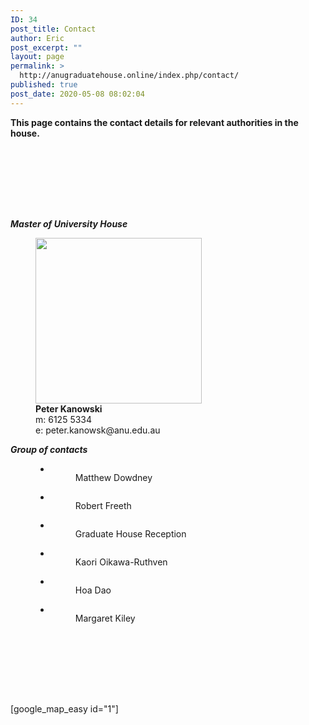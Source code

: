 ```yaml
---
ID: 34
post_title: Contact
author: Eric
post_excerpt: ""
layout: page
permalink: >
  http://anugraduatehouse.online/index.php/contact/
published: true
post_date: 2020-05-08 08:02:04
---
```

<!-- wp:paragraph -->
<p><strong>This page contains the contact details for relevant authorities in the house.</strong></p>
<!-- /wp:paragraph -->

<!-- wp:spacer -->
<div style="height:100px" aria-hidden="true" class="wp-block-spacer"></div>
<!-- /wp:spacer -->

<!-- wp:paragraph -->
<p><strong><em>Master of University House</em></strong></p>
<!-- /wp:paragraph -->

<!-- wp:image {"align":"center","id":408,"width":266,"height":265,"sizeSlug":"large","className":"is-style-rounded"} -->
<div class="wp-block-image is-style-rounded"><figure class="aligncenter size-large is-resized"><img src="http://anugraduatehouse.online/wp-content/uploads/2020/05/Screen-Shot-2020-05-19-at-11.25.50-PM-1-1024x1019.png" alt="" class="wp-image-408" width="266" height="265"/><figcaption><strong>Peter Kanowski</strong><br>m:&nbsp;6125 5334<br>e: peter.kanowsk@anu.edu.au</figcaption></figure></div>
<!-- /wp:image -->

<!-- wp:paragraph -->
<p><strong><em>Group of contacts</em></strong></p>
<!-- /wp:paragraph -->

<!-- wp:group -->
<div class="wp-block-group"><div class="wp-block-group__inner-container"><!-- wp:group -->
<div class="wp-block-group"><div class="wp-block-group__inner-container"><!-- wp:group -->
<div class="wp-block-group"><div class="wp-block-group__inner-container"><!-- wp:group -->
<div class="wp-block-group"><div class="wp-block-group__inner-container"><!-- wp:group -->
<div class="wp-block-group"><div class="wp-block-group__inner-container"><!-- wp:group -->
<div class="wp-block-group"><div class="wp-block-group__inner-container"><!-- wp:gallery {"ids":[413,415,421,418,419,420]} -->
<figure class="wp-block-gallery columns-3 is-cropped"><ul class="blocks-gallery-grid"><li class="blocks-gallery-item"><figure><img src="http://anugraduatehouse.online/wp-content/uploads/2020/05/Screen-Shot-2020-05-19-at-11.25.58-PM-1-1024x1024.png" alt="" data-id="413" data-full-url="http://anugraduatehouse.online/wp-content/uploads/2020/05/Screen-Shot-2020-05-19-at-11.25.58-PM-1.png" data-link="http://anugraduatehouse.online/index.php/contact/screen-shot-2020-05-19-at-11-25-58-pm-1/" class="wp-image-413"/><figcaption class="blocks-gallery-item__caption">Matthew Dowdney</figcaption></figure></li><li class="blocks-gallery-item"><figure><img src="http://anugraduatehouse.online/wp-content/uploads/2020/05/Screen-Shot-2020-05-19-at-11.26.18-PM-1.png" alt="" data-id="415" data-full-url="http://anugraduatehouse.online/wp-content/uploads/2020/05/Screen-Shot-2020-05-19-at-11.26.18-PM-1.png" data-link="http://anugraduatehouse.online/index.php/contact/screen-shot-2020-05-19-at-11-26-18-pm-2/" class="wp-image-415"/><figcaption class="blocks-gallery-item__caption">Robert Freeth</figcaption></figure></li><li class="blocks-gallery-item"><figure><img src="http://anugraduatehouse.online/wp-content/uploads/2020/05/Screen-Shot-2020-05-19-at-11.28.53-PM-1.png" alt="" data-id="421" data-full-url="http://anugraduatehouse.online/wp-content/uploads/2020/05/Screen-Shot-2020-05-19-at-11.28.53-PM-1.png" data-link="http://anugraduatehouse.online/index.php/contact/screen-shot-2020-05-19-at-11-28-53-pm-2/" class="wp-image-421"/><figcaption class="blocks-gallery-item__caption">Graduate House Reception</figcaption></figure></li><li class="blocks-gallery-item"><figure><img src="http://anugraduatehouse.online/wp-content/uploads/2020/05/Screen-Shot-2020-05-19-at-11.26.30-PM.png" alt="" data-id="418" data-full-url="http://anugraduatehouse.online/wp-content/uploads/2020/05/Screen-Shot-2020-05-19-at-11.26.30-PM.png" data-link="http://anugraduatehouse.online/index.php/contact/screen-shot-2020-05-19-at-11-26-30-pm/" class="wp-image-418"/><figcaption class="blocks-gallery-item__caption">Kaori Oikawa-Ruthven</figcaption></figure></li><li class="blocks-gallery-item"><figure><img src="http://anugraduatehouse.online/wp-content/uploads/2020/05/Screen-Shot-2020-05-19-at-11.26.36-PM.png" alt="" data-id="419" data-full-url="http://anugraduatehouse.online/wp-content/uploads/2020/05/Screen-Shot-2020-05-19-at-11.26.36-PM.png" data-link="http://anugraduatehouse.online/index.php/contact/screen-shot-2020-05-19-at-11-26-36-pm/" class="wp-image-419"/><figcaption class="blocks-gallery-item__caption">Hoa Dao</figcaption></figure></li><li class="blocks-gallery-item"><figure><img src="http://anugraduatehouse.online/wp-content/uploads/2020/05/Screen-Shot-2020-05-19-at-11.26.42-PM.png" alt="" data-id="420" data-full-url="http://anugraduatehouse.online/wp-content/uploads/2020/05/Screen-Shot-2020-05-19-at-11.26.42-PM.png" data-link="http://anugraduatehouse.online/index.php/contact/screen-shot-2020-05-19-at-11-26-42-pm/" class="wp-image-420"/><figcaption class="blocks-gallery-item__caption">Margaret Kiley</figcaption></figure></li></ul></figure>
<!-- /wp:gallery --></div></div>
<!-- /wp:group --></div></div>
<!-- /wp:group --></div></div>
<!-- /wp:group --></div></div>
<!-- /wp:group --></div></div>
<!-- /wp:group --></div></div>
<!-- /wp:group -->

<!-- wp:paragraph -->
<p></p>
<!-- /wp:paragraph -->

<!-- wp:group -->
<div class="wp-block-group"><div class="wp-block-group__inner-container"><!-- wp:group -->
<div class="wp-block-group"><div class="wp-block-group__inner-container"><!-- wp:spacer -->
<div style="height:100px" aria-hidden="true" class="wp-block-spacer"></div>
<!-- /wp:spacer --></div></div>
<!-- /wp:group --></div></div>
<!-- /wp:group -->

<!-- wp:html -->
[google_map_easy id="1"]
<!-- /wp:html -->

<!-- wp:group -->
<div class="wp-block-group"><div class="wp-block-group__inner-container"><!-- wp:group -->
<div class="wp-block-group"><div class="wp-block-group__inner-container"><!-- wp:group -->
<div class="wp-block-group"><div class="wp-block-group__inner-container"><!-- wp:social-links -->
<ul class="wp-block-social-links"><!-- wp:social-link {"url":"https://www.facebook.com/groups/anu.gh/","service":"facebook"} /-->

<!-- wp:social-link {"service":"twitter"} /-->

<!-- wp:social-link {"service":"instagram"} /-->

<!-- wp:social-link {"service":"linkedin"} /-->

<!-- wp:social-link {"service":"youtube"} /--></ul>
<!-- /wp:social-links --></div></div>
<!-- /wp:group --></div></div>
<!-- /wp:group --></div></div>
<!-- /wp:group -->

<!-- wp:paragraph -->
<p></p>
<!-- /wp:paragraph -->